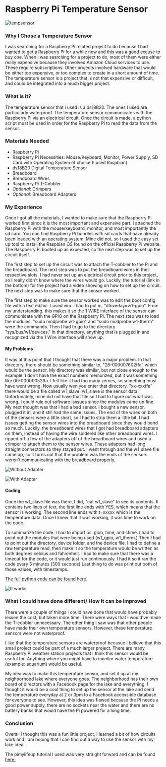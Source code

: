 # Raspberry Pi Temperature Sensor

![tempsensor](TemperatureSensor.jpg)

### Why I Chose a Temperature Sensor
I was searching for a Raspberry Pi related project to do because I had wanted to get a Raspberry Pi for a while now and this was a 
good excuse to buy one. When I was searching for a project to do, most of them were either really expensive because they involved Amazon Cloud services to use. These require subscriptions. Other projects involved hardware that would be either too expensive, or too complex to create in a short amount of time. The temperature sensor is a project that is not that expensive or difficult, and could be integrated into a much bigger project.
### What is it?
The temperature sensor that I used is a ds18B20. The ones I used are particularly waterproof. The temperature sensor communicates with the 
Raspberry Pi via an electrical circuit. Once the circuit is made, a python script must be used in order for the Raspberry Pi to read the data from the sensor.
### Materials Needed
* Raspberry Pi
* Raspberry Pi Necessities: Mouse/Keyboard, Monitor, Power Supply, SD Card with Operating System of choice (I used Raspbian)
* ds18B20 Digital Temperature Sensor
* Breadboard
* Breadboard Wires
* Raspberry Pi T-Cobbler
* *Optional*: Crimpers
* *Optional*: Breadboard Adapters
### My Experience
Once I got all the materials, I wanted to make sure that the Raspberry Pi worked first since it is the most important and expensive part. I attached the Raspberry Pi with the mouse/keyboard, monitor, and most importantly the sd card. You can find Raspberry Pi bundles with sd cards that have already been loaded with an operating system. Mine did not, so I used the easy set up tool to install the Raspbian OS found on the official Raspberry Pi website. The Raspberry Pi booted up as expected, so the next step was to set up the circuit itself.

The first step to set up the circuit was to attach the T-cobbler to the Pi and the breadboard. The next step was to put the breadboard wires in their respective slots. I had never set up an electrical circuit prior to this project, so I really didn't know where the wires would go. Luckily, the tutorial (link in the bottom) for the project had a video showing on how to set up the circuit. The next step was to make sure that the sensor worked.

The first step to make sure the sensor worked was to edit the boot config file with a text editior. I used vim. I had to put in, "dtoverlay=w1-gpio". From my understanding, this makes it so the 1 WIRE interface of the sensor can communicate with the GPIO on the Raspberry Pi. The next step was to load the modules. "sudo modprobe w1-gpio" and "sudo modprobe w1-therm" were the commands. Then I had to go to the directory "sys/bus/w1/devices." In that directory, anything that is plugged in and recognized via the 1 Wire interface will show up. 

#### My Problems
It was at this point that I thought that there was a major problem. In that directory, there should be something similar to, "28-000007602ffa" which would be the sensor. My directory was similar, but not close enough to the example. I don't have the exact numbers memorized, but it was something like 00-00000052ffa. I felt like it had too many zeroes, so something must have went wrong. Now usually wen you enter that directory, "xx-xxxffa" there would be a file called w1_slave. w1_slave is the sensor data. Unfortunately, mine did not have that file so I had to figure out what was wrong. I could rule out software isssues since the modules came up fine. My next thought was that I had a bad sensor. I bought a new sensor, plugged it in, and it still had the same issues. The end of the wires on both of the sensors were a little short, so I had to strip them a little bit. I had issues getting the sensor wires into the breadboard since they would bend so much. Luckily, the breadboard wires that I got had breadboard adapters on them, instead of having the wire soldered like other breadboard wires. I ripped off a few of the adapters off of the breadboard wires and used a crimper to attach them to the sensor wires. These adapters had long straight connectors so they stayed put. I went through and the w1_slave file came up, so it turns out that the problem was the ends of the sensors weren't communicating with the breadboard properly.

![Without Adapter](WithoutAdapter.jpg)

![With Adapter](WithAdapter.jpg)

#### Coding
Once the w1_slave file was there, I did, "cat w1_slave" to see its contents. It contains two lines of text, the first line ends with YES, which means that the sensor is working. The second line ends with t=xxxxx which is the temperature data. Once I knew that it was working, it was time to work on the code. 

To summarize the code: I had to import os, glob, time, and ctime. I had to point out the modules that were being used (w1_gpio, w1_therm.) Then I had to point out the directory, device folder, and the device file. I had to define a raw temperature read, then make it so the temperature would be written as both degrees celcius and fahrenheit. I had to make sure that there was a timeout for the code, or it would just run continuously. I had it so it ran the code every 5 minutes (300 seconds) Last thing to do was print out both of those values, with timestamps.

[The full python code can be found here.](../master/thermometer_sensor.py)

![It works](workingsensor.png)

### What I could have done different/ How it can be improved
There were a couple of things I could have done that would have probably lessen the cost, but taken more time. There were ways that I would've made the T-cobbler unnecessary. The other thing I saw was that other people have made their own temperature sensors. However, these temperature sensors were not waterproof. 

I like that the temperature sensors are waterproof becasue I believe that this small project could be part of a much larger project. There are many Raspberry Pi weather station projects that I think this sensor would be useful for. Anything where you might have to monitor water temperature (example: aquarium) would be useful. 

My idea was to make this temperature sensor, and set it up at my neighborhood lake where everyone goes. The neighborhood has their own board of directors with a Facebook page for the lake and everything. I thought it would be a cool thing to set up the sensor at the lake and send the temperature everyday at 2 or 3pm to a Facebook accessible database for everyone to see. However, this idea was flawed because the Pi needs a good power supply, there are no sockets near the water and there are no battery banks that would have the Pi powered for a long time.

### Conclusion
Overall I thought this was a fun little project, I learned a bit of how circuits work and I am hoping that I can find out a way to use the sensor with my lake idea. 

The pimylifeup tutorial I used was very straight forward and can be found [here.](https://pimylifeup.com/raspberry-pi-temperature-sensor/)
